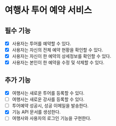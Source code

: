 # 여행사 투어 예약 서비스 


## 필수 기능
- [x] 사용자는 투어를 예약할 수 있다. 
- [x] 사용자는 자신의 전체 예약 현황을 확인할 수 있다.
- [x] 사용자는 자신이 한 예약의 상세정보를 확인할 수 있다.
- [x] 사용자는 본인이 한 예약을 수정 및 삭제할 수 있다.

## 추가 기능
- [x] 여행사는 새로운 투어를 등록할 수 있다.
- [ ] 여행사는 새로운 강사를 등록할 수 있다.
- [ ] 투어예약 성공시, 성공 이메일을 발송한다.
- [x] 기능 API 문서를 생성한다. 
- [ ] 여행사와 사용자의 로그인 기능을 구현한다.
